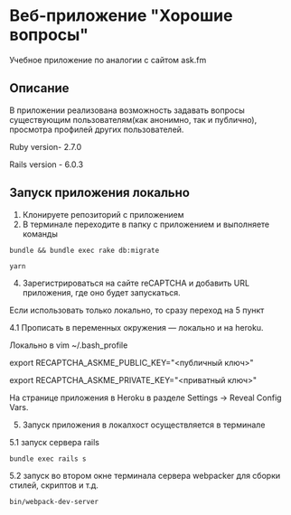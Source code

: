 # Веб-приложение "Хорошие вопросы"

Учебное приложение по аналогии с сайтом ask.fm

## Описание
В приложении реализована возможность задавать вопросы существующим пользователям(как анонимно, так и публично), просмотра профилей других пользователей.

Ruby version- 2.7.0

Rails version - 6.0.3

## Запуск приложения локально
1. Клонируете репозиторий с приложением
2. В терминале переходите в папку с приложением и выполняете команды

```
bundle && bundle exec rake db:migrate
```
```
yarn
```

4. Зарегистрироваться на сайте reCAPTCHA и добавить URL приложения, где оно будет запускаться.

Если использовать только локально, то сразу переход на 5 пункт

4.1 Прописать в переменных окружения — локально и на heroku.

Локально в vim ~/.bash_profile

export RECAPTCHA_ASKME_PUBLIC_KEY="<публичный ключ>"

export RECAPTCHA_ASKME_PRIVATE_KEY="<приватный ключ>"

На странице приложения в Heroku в разделе Settings → Reveal Config Vars.

5. Запуск приложения в локалхост осуществляется в терминале

5.1 запуск сервера rails

```
bundle exec rails s
```

5.2 запуск во втором окне терминала сервера webpacker для сборки стилей, скриптов и т.д.

```
bin/webpack-dev-server
```
